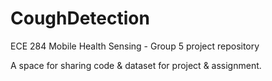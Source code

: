 # CoughDetection
ECE 284 Mobile Health Sensing - Group 5 project repository

A space for sharing code & dataset for project & assignment. 
